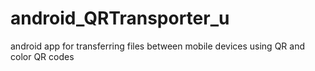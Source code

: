 # android_QRTransporter_u
android app for transferring files between mobile devices using QR and color QR codes

